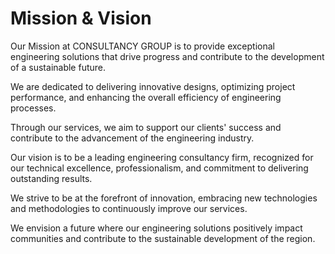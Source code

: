 # Mission & Vision

Our Mission at CONSULTANCY GROUP is to provide exceptional engineering solutions that drive progress and contribute to the development of a sustainable future.&#x20;

We are dedicated to delivering innovative designs, optimizing project performance, and enhancing the overall efficiency of engineering processes.&#x20;

Through our services, we aim to support our clients' success and contribute to the advancement of the engineering industry.&#x20;

Our vision is to be a leading engineering consultancy firm, recognized for our technical excellence, professionalism, and commitment to delivering outstanding results.&#x20;

We strive to be at the forefront of innovation, embracing new technologies and methodologies to continuously improve our services.&#x20;

We envision a future where our engineering solutions positively impact communities and contribute to the sustainable development of the region.
